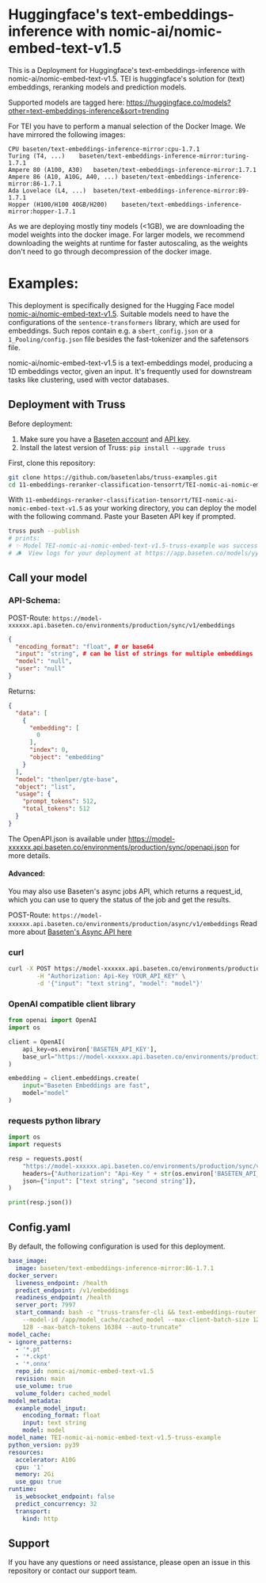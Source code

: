 # Huggingface's text-embeddings-inference with nomic-ai/nomic-embed-text-v1.5

This is a Deployment for Huggingface's text-embeddings-inference with nomic-ai/nomic-embed-text-v1.5. TEI is huggingface's solution for (text) embeddings, reranking models and prediction models.

Supported models are tagged here: https://huggingface.co/models?other=text-embeddings-inference&sort=trending

For TEI you have to perform a manual selection of the Docker Image. We have mirrored the following images:
```
CPU	baseten/text-embeddings-inference-mirror:cpu-1.7.1
Turing (T4, ...)	baseten/text-embeddings-inference-mirror:turing-1.7.1
Ampere 80 (A100, A30)	baseten/text-embeddings-inference-mirror:1.7.1
Ampere 86 (A10, A10G, A40, ...)	baseten/text-embeddings-inference-mirror:86-1.7.1
Ada Lovelace (L4, ...)	baseten/text-embeddings-inference-mirror:89-1.7.1
Hopper (H100/H100 40GB/H200)	baseten/text-embeddings-inference-mirror:hopper-1.7.1
```

As we are deploying mostly tiny models (<1GB), we are downloading the model weights into the docker image.
For larger models, we recommend downloading the weights at runtime for faster autoscaling, as the weights don't need to go through decompression of the docker image.


# Examples:
This deployment is specifically designed for the Hugging Face model [nomic-ai/nomic-embed-text-v1.5](https://huggingface.co/nomic-ai/nomic-embed-text-v1.5).
Suitable models need to have the configurations of the `sentence-transformers` library, which are used for embeddings. Such repos contain e.g. a `sbert_config.json` or a `1_Pooling/config.json` file besides the fast-tokenizer and the safetensors file.

nomic-ai/nomic-embed-text-v1.5  is a text-embeddings model, producing a 1D embeddings vector, given an input.
It's frequently used for downstream tasks like clustering, used with vector databases.


## Deployment with Truss

Before deployment:

1. Make sure you have a [Baseten account](https://app.baseten.co/signup) and [API key](https://app.baseten.co/settings/account/api_keys).
2. Install the latest version of Truss: `pip install --upgrade truss`


First, clone this repository:
```sh
git clone https://github.com/basetenlabs/truss-examples.git
cd 11-embeddings-reranker-classification-tensorrt/TEI-nomic-ai-nomic-embed-text-v1.5
```

With `11-embeddings-reranker-classification-tensorrt/TEI-nomic-ai-nomic-embed-text-v1.5` as your working directory, you can deploy the model with the following command. Paste your Baseten API key if prompted.

```sh
truss push --publish
# prints:
# ✨ Model TEI-nomic-ai-nomic-embed-text-v1.5-truss-example was successfully pushed ✨
# 🪵  View logs for your deployment at https://app.baseten.co/models/yyyyyy/logs/xxxxxx
```

## Call your model

### API-Schema:
POST-Route: `https://model-xxxxxx.api.baseten.co/environments/production/sync/v1/embeddings`
```json
{
  "encoding_format": "float", # or base64
  "input": "string", # can be list of strings for multiple embeddings
  "model": "null",
  "user": "null"
}
```

Returns:
```json
{
  "data": [
    {
      "embedding": [
        0
      ],
      "index": 0,
      "object": "embedding"
    }
  ],
  "model": "thenlper/gte-base",
  "object": "list",
  "usage": {
    "prompt_tokens": 512,
    "total_tokens": 512
  }
}
```
The OpenAPI.json is available under https://model-xxxxxx.api.baseten.co/environments/production/sync/openapi.json for more details.

#### Advanced:
You may also use Baseten's async jobs API, which returns a request_id, which you can use to query the status of the job and get the results.

POST-Route: `https://model-xxxxxx.api.baseten.co/environments/production/async/v1/embeddings`
Read more about [Baseten's Async API here](https://docs.baseten.co/invoke/async)

### curl
```bash
curl -X POST https://model-xxxxxx.api.baseten.co/environments/production/sync/v1/embeddings \
        -H "Authorization: Api-Key YOUR_API_KEY" \
        -d '{"input": "text string", "model": "model"}'
```

### OpenAI compatible client library
```python
from openai import OpenAI
import os

client = OpenAI(
    api_key=os.environ['BASETEN_API_KEY'],
    base_url="https://model-xxxxxx.api.baseten.co/environments/production/sync/v1"
)

embedding = client.embeddings.create(
    input="Baseten Embeddings are fast",
    model="model"
)
```
### requests python library

```python
import os
import requests

resp = requests.post(
    "https://model-xxxxxx.api.baseten.co/environments/production/sync/v1/embeddings",
    headers={"Authorization": "Api-Key " + str(os.environ['BASETEN_API_KEY'])},
    json={"input": ["text string", "second string"]},
)

print(resp.json())
```


## Config.yaml
By default, the following configuration is used for this deployment.

```yaml
base_image:
  image: baseten/text-embeddings-inference-mirror:86-1.7.1
docker_server:
  liveness_endpoint: /health
  predict_endpoint: /v1/embeddings
  readiness_endpoint: /health
  server_port: 7997
  start_command: bash -c "truss-transfer-cli && text-embeddings-router --port 7997
    --model-id /app/model_cache/cached_model --max-client-batch-size 128 --max-concurrent-requests
    128 --max-batch-tokens 16384 --auto-truncate"
model_cache:
- ignore_patterns:
  - '*.pt'
  - '*.ckpt'
  - '*.onnx'
  repo_id: nomic-ai/nomic-embed-text-v1.5
  revision: main
  use_volume: true
  volume_folder: cached_model
model_metadata:
  example_model_input:
    encoding_format: float
    input: text string
    model: model
model_name: TEI-nomic-ai-nomic-embed-text-v1.5-truss-example
python_version: py39
resources:
  accelerator: A10G
  cpu: '1'
  memory: 2Gi
  use_gpu: true
runtime:
  is_websocket_endpoint: false
  predict_concurrency: 32
  transport:
    kind: http

```

## Support
If you have any questions or need assistance, please open an issue in this repository or contact our support team.
